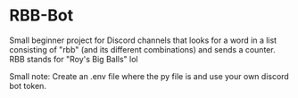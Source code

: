 # RBB-Bot
Small beginner project for Discord channels that looks for a word in a list consisting of "rbb" (and its different combinations) and sends a counter. RBB stands for "Roy's Big Balls" lol


Small note: Create an .env file where the py file is and use your own discord bot token. 

